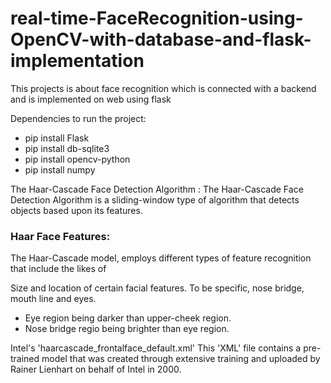 # real-time-FaceRecognition-using-OpenCV-with-database-and-flask-implementation
This projects is about face recognition which is connected with a backend and is implemented on web using flask

Dependencies to run the project:
- pip install Flask
- pip install db-sqlite3
- pip install opencv-python
- pip install numpy

The Haar-Cascade Face Detection Algorithm : The Haar-Cascade Face Detection Algorithm is a sliding-window type of algorithm that detects objects based upon its features. 
### Haar Face Features:
The Haar-Cascade model, employs different types of feature recognition that include the likes of

Size and location of certain facial features. To be specific, nose bridge, mouth line and eyes.
- Eye region being darker than upper-cheek region.
- Nose bridge regio being brighter than eye region.

Intel's 'haarcascade_frontalface_default.xml'
This 'XML' file contains a pre-trained model that was created through extensive training and uploaded by Rainer Lienhart on behalf of Intel in 2000.
